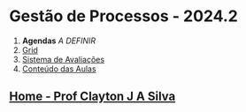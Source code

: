 # Gestão de Processos - 2024.2

1. **Agendas**   *A DEFINIR*
3. [Grid](gestao_processos_aulas/grid_gestao_processos.md)
4. [Sistema de Avaliações](/./avaliacoes.md)
5. [Conteúdo das Aulas](gestao_processos_aulas.md)
  
## [Home - Prof Clayton J A Silva](/index.md)
